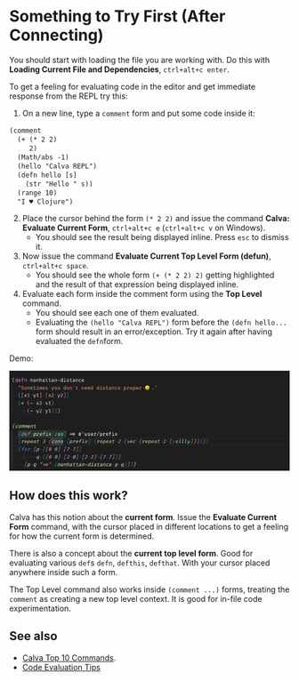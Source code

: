 # Something to Try First (After Connecting)

You should start with loading the file you are working with. Do this with **Loading Current File and Dependencies**, `ctrl+alt+c enter`.

To get a feeling for evaluating code in the editor and get immediate response from the REPL try this:

1. On a new line, type a `comment` form and put some code inside it:

```
(comment
  (+ (* 2 2)
     2)
  (Math/abs -1)
  (hello "Calva REPL")
  (defn hello [s]
    (str "Hello " s))
  (range 10)
  "I ♥️ Clojure")
```

2. Place the cursor behind the form `(* 2 2)` and issue the command **Calva: Evaluate Current Form**, `ctrl+alt+c e` (`ctrl+alt+c v` on Windows).
    * You should see the result being displayed inline. Press `esc` to dismiss it.
3. Now issue the command **Evaluate Current Top Level Form (defun)**, `ctrl+alt+c space`.
    * You should see the whole form `(+ (* 2 2) 2)` getting highlighted and the result of that expression being displayed inline.
4. Evaluate each form inside the comment form using the **Top Level** command.
    * You should see each one of them evaluated.
    * Evaluating the `(hello "Calva REPL")` form before the `(defn hello...` form should result in an error/exception. Try it again after having evaluated the `defn`form.

Demo:

![Comment top level form evaluation!](images/howto/top-level-comment-eval.gif)

## How does this work?

Calva has this notion about the **current form**. Issue the **Evaluate Current Form** command, with the cursor placed in different locations to get a feeling for how the current form is determined.

There is also a concept about the **current top level form**. Good for evaluating  various `def`s `defn`, `defthis`, `defthat`. With your cursor placed anywhere inside such a form.

The Top Level command also works inside `(comment ...)` forms, treating the `comment` as creating a new top level context. It is good for in-file code experimentation.

## See also

* [Calva Top 10 Commands](commands-top10.md).
* [Code Evaluation Tips](eval-tips.md)
